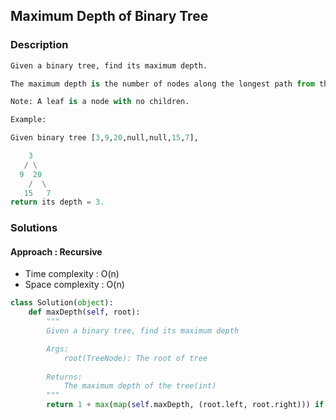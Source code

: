 ## Maximum Depth of Binary Tree


### Description

```Python
Given a binary tree, find its maximum depth.

The maximum depth is the number of nodes along the longest path from the root node down to the farthest leaf node.

Note: A leaf is a node with no children.

Example:

Given binary tree [3,9,20,null,null,15,7],

    3
   / \
  9  20
    /  \
   15   7
return its depth = 3.
```

### Solutions

#### Approach : Recursive

* Time complexity : O(n)
* Space complexity : O(n)


```Python
class Solution(object):
    def maxDepth(self, root):
        """
        Given a binary tree, find its maximum depth

        Args:
            root(TreeNode): The root of tree
        
        Returns:
            The maximum depth of the tree(int)
        """
        return 1 + max(map(self.maxDepth, (root.left, root.right))) if root is not None else 0
```

